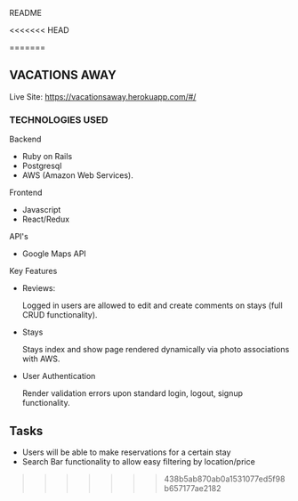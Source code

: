 README



<<<<<<< HEAD



=======
## VACATIONS AWAY


Live Site: https://vacationsaway.herokuapp.com/#/


### TECHNOLOGIES USED

Backend

* Ruby on Rails
* Postgresql
* AWS (Amazon Web Services). 

Frontend

* Javascript
* React/Redux


API's

* Google Maps API


Key Features

* Reviews:

  Logged in users are allowed to edit and create comments on stays (full CRUD functionality).
  
  

* Stays

  Stays index and show page rendered dynamically via photo associations with AWS. 

  


* User Authentication

  Render validation errors upon standard login, logout, signup functionality.
  
  
  
## Tasks

* Users will be able to make reservations for a certain stay
* Search Bar functionality to allow easy filtering by location/price
  







>>>>>>> 438b5ab870ab0a1531077ed5f98b657177ae2182

